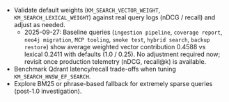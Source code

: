 - Validate default weights (`KM_SEARCH_VECTOR_WEIGHT`, `KM_SEARCH_LEXICAL_WEIGHT`) against real query logs (nDCG / recall) and adjust as needed.
  - 2025-09-27: Baseline queries (`ingestion pipeline`, `coverage report`, `neo4j migration`, `MCP tooling`, `smoke test`, `hybrid search`, `backup restore`) show average weighted vector contribution 0.4588 vs lexical 0.2411 with defaults (1.0 / 0.25). No adjustment required now; revisit once production telemetry (nDCG, recall@k) is available.
- Benchmark Qdrant latency/recall trade-offs when tuning `KM_SEARCH_HNSW_EF_SEARCH`.
- Explore BM25 or phrase-based fallback for extremely sparse queries (post-1.0 investigation).
